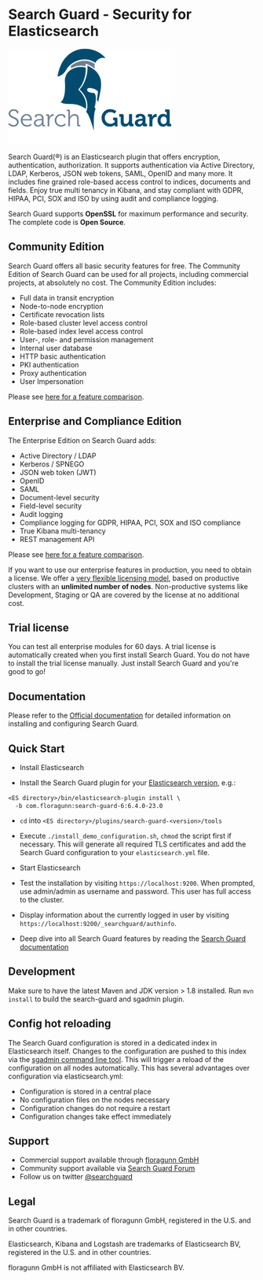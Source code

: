 # Search Guard - Security for Elasticsearch

![Logo](https://raw.githubusercontent.com/floragunncom/sg-assets/master/logo/sg_dlic_small.png) 

Search Guard(®) is an Elasticsearch plugin that offers encryption, authentication, authorization. It supports authentication via Active Directory, LDAP, Kerberos, JSON web tokens, SAML, OpenID and many more. It includes fine grained role-based access control to indices, documents and fields. Enjoy true multi tenancy in Kibana, and stay compliant with GDPR, HIPAA, PCI, SOX and ISO by using audit and compliance logging. 

Search Guard supports **OpenSSL** for maximum performance and security. The complete code is **Open Source**.

## Community Edition

Search Guard offers all basic security features for free. The Community Edition of Search Guard can be used for all projects, including commercial projects, at absolutely no cost. The Community Edition includes:

* Full data in transit encryption
* Node-to-node encryption
* Certificate revocation lists
* Role-based cluster level access control
* Role-based index level access control
* User-, role- and permission management
* Internal user database
* HTTP basic authentication
* PKI authentication
* Proxy authentication
* User Impersonation


Please see [here for a feature comparison](https://search-guard.com/product#feature-comparison).

## Enterprise and Compliance Edition

The Enterprise Edition on Search Guard adds:

* Active Directory / LDAP
* Kerberos / SPNEGO
* JSON web token (JWT)
* OpenID
* SAML
* Document-level security
* Field-level security
* Audit logging 
* Compliance logging for GDPR, HIPAA, PCI, SOX and ISO compliance
* True Kibana multi-tenancy
* REST management API

Please see [here for a feature comparison](https://search-guard.com/product#feature-comparison).

If you want to use our enterprise features in production, you need to obtain a license. We offer a [very flexible licensing model](https://search-guard.com/licensing/), based on productive clusters with an **unlimited number of nodes**. Non-productive systems like Development, Staging or QA are covered by the license at no additional cost.

## Trial license

You can test all enterprise modules for 60 days. A trial license is automatically created when you first install Search Guard. You do not have to install the trial license manually. Just install Search Guard and you're good to go! 

## Documentation

Please refer to the [Official documentation](http://docs.search-guard.com) for detailed information on installing and configuring Search Guard.

## Quick Start

* Install Elasticsearch

* Install the Search Guard plugin for your [Elasticsearch version](https://docs.search-guard.com/latest/search-guard-versions), e.g.:

```
<ES directory>/bin/elasticsearch-plugin install \
  -b com.floragunn:search-guard-6:6.4.0-23.0
```

* ``cd`` into ``<ES directory>/plugins/search-guard-<version>/tools``

* Execute ``./install_demo_configuration.sh``, ``chmod`` the script first if necessary. This will generate all required TLS certificates and add the Search Guard configuration to your ``elasticsearch.yml`` file. 

* Start Elasticsearch

* Test the installation by visiting ``https://localhost:9200``. When prompted, use admin/admin as username and password. This user has full access to the cluster.

* Display information about the currently logged in user by visiting ``https://localhost:9200/_searchguard/authinfo``.

* Deep dive into all Search Guard features by reading the [Search Guard documentation](http://docs.search-guard.com)

## Development
Make sure to have the latest Maven and JDK version > 1.8 installed. Run `mvn install` to build the search-guard and sgadmin plugin.

## Config hot reloading

The Search Guard configuration is stored in a dedicated index in Elasticsearch itself. Changes to the configuration are pushed to this index via the [sgadmin command line tool](https://docs.search-guard.com/latest/sgadmin). This will trigger a reload of the configuration on all nodes automatically. This has several advantages over configuration via elasticsearch.yml:

* Configuration is stored in a central place
* No configuration files on the nodes necessary
* Configuration changes do not require a restart
* Configuration changes take effect immediately

## Support
* Commercial support available through [floragunn GmbH](https://search-guard.com)
* Community support available via [Search Guard Forum](https://forum.search-guard.com)
* Follow us on twitter [@searchguard](https://twitter.com/searchguard)

## Legal 

Search Guard is a trademark of floragunn GmbH, registered in the U.S. and in other countries.

Elasticsearch, Kibana and Logstash are trademarks of Elasticsearch BV, registered in the U.S. and in other countries. 

floragunn GmbH is not affiliated with Elasticsearch BV.
